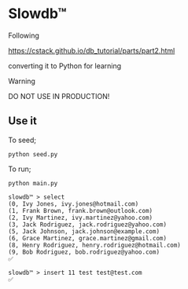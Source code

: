 # Slowdb™

Following 

https://cstack.github.io/db_tutorial/parts/part2.html

converting it to Python for learning

> [!WARNING]  
> DO NOT USE IN PRODUCTION!

## Use it

To seed;
```
python seed.py
```

To run;

```console
python main.py

slowdb™ > select
(0, Ivy Jones, ivy.jones@hotmail.com)
(1, Frank Brown, frank.brown@outlook.com)
(2, Ivy Martinez, ivy.martinez@yahoo.com)
(3, Jack Rodriguez, jack.rodriguez@yahoo.com)
(5, Jack Johnson, jack.johnson@example.com)
(6, Grace Martinez, grace.martinez@gmail.com)
(8, Henry Rodriguez, henry.rodriguez@hotmail.com)
(9, Bob Rodriguez, bob.rodriguez@yahoo.com)
✅

slowdb™ > insert 11 test test@test.com
✅
```
